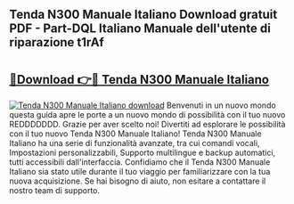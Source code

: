 ## Tenda N300 Manuale Italiano Download gratuit PDF - Part-DQL Italiano Manuale dell'utente di riparazione t1rAf

# <h2><a href="http://dfgaec.blite.top/?on=Tenda+N300+Manuale+Italiano">🔗Download 👉🔴 Tenda N300 Manuale Italiano</a></h2>

[![Tenda N300 Manuale Italiano download](https://i.imgur.com/lujVjoI.png)](http://dfgaec.blite.top/?on=Tenda+N300+Manuale+Italiano)
Benvenuti in un nuovo mondo questa guida apre le porte a un nuovo mondo di possibilità con il tuo nuovo REDDDDDDD. Grazie per aver scelto noi! Divertiti ad esplorare le possibilità con il tuo nuovo Tenda N300 Manuale Italiano! Tenda N300 Manuale Italiano ha una serie di funzionalità avanzate, tra cui comandi vocali, Impostazioni personalizzabili, Supporto multilingue e backup automatici, tutti accessibili dall'interfaccia. Confidiamo che il Tenda N300 Manuale Italiano sia stato utile durante il tuo viaggio per familiarizzare con la tua nuova acquisizione. Se hai bisogno di aiuto, non esitare a contattare il nostro team di supporto.
